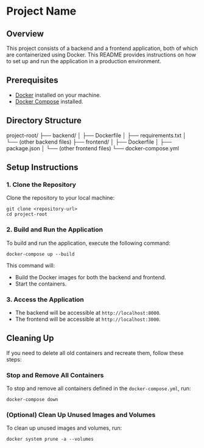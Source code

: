 # Project Name

## Overview

This project consists of a backend and a frontend application, both of which are containerized using Docker. This README provides instructions on how to set up and run the application in a production environment.

## Prerequisites

- [Docker](https://www.docker.com/get-started) installed on your machine.
- [Docker Compose](https://docs.docker.com/compose/install/) installed.

## Directory Structure

project-root/
├── backend/
│ ├── Dockerfile
│ ├── requirements.txt
│ └── (other backend files)
├── frontend/
│ ├── Dockerfile
│ ├── package.json
│ └── (other frontend files)
└── docker-compose.yml


## Setup Instructions

### 1. Clone the Repository

Clone the repository to your local machine:

```
git clone <repository-url>
cd project-root
```


### 2. Build and Run the Application

To build and run the application, execute the following command:

```
docker-compose up --build
```


This command will:

- Build the Docker images for both the backend and frontend.
- Start the containers.

### 3. Access the Application

- The backend will be accessible at `http://localhost:8000`.
- The frontend will be accessible at `http://localhost:3000`.

## Cleaning Up

If you need to delete all old containers and recreate them, follow these steps:

### Stop and Remove All Containers

To stop and remove all containers defined in the `docker-compose.yml`, run:

```
docker-compose down
```



### (Optional) Clean Up Unused Images and Volumes

To clean up unused images and volumes, run:

```
docker system prune -a --volumes
```